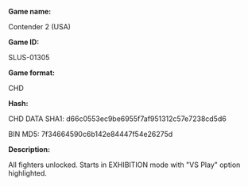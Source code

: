 ﻿**Game name:**

Contender 2 (USA)

**Game ID:**

SLUS-01305

**Game format:**

CHD

**Hash:**

CHD DATA SHA1: d66c0553ec9be6955f7af951312c57e7238cd5d6

BIN MD5: 7f34664590c6b142e84447f54e26275d

**Description:**

All fighters unlocked. Starts in EXHIBITION mode with "VS Play" option highlighted.